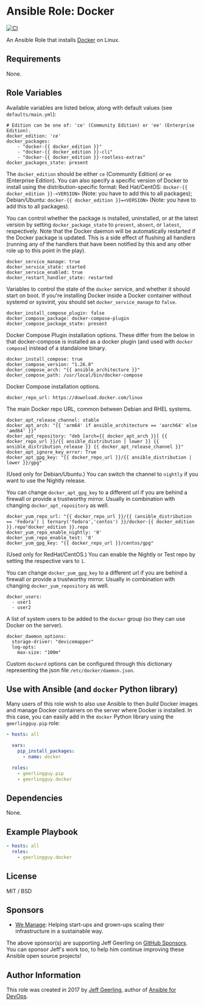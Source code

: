 # Ansible Role: Docker

[![CI](https://github.com/geerlingguy/ansible-role-docker/workflows/CI/badge.svg?event=push)](https://github.com/geerlingguy/ansible-role-docker/actions?query=workflow%3ACI)

An Ansible Role that installs [Docker](https://www.docker.com) on Linux.

## Requirements

None.

## Role Variables

Available variables are listed below, along with default values (see `defaults/main.yml`):

    # Edition can be one of: 'ce' (Community Edition) or 'ee' (Enterprise Edition).
    docker_edition: 'ce'
    docker_packages:
        - "docker-{{ docker_edition }}"
        - "docker-{{ docker_edition }}-cli"
        - "docker-{{ docker_edition }}-rootless-extras"
    docker_packages_state: present

The `docker_edition` should be either `ce` (Community Edition) or `ee` (Enterprise Edition). 
You can also specify a specific version of Docker to install using the distribution-specific format: 
Red Hat/CentOS: `docker-{{ docker_edition }}-<VERSION>` (Note: you have to add this to all packages);
Debian/Ubuntu: `docker-{{ docker_edition }}=<VERSION>` (Note: you have to add this to all packages).

You can control whether the package is installed, uninstalled, or at the latest version by setting `docker_package_state` to `present`, `absent`, or `latest`, respectively. Note that the Docker daemon will be automatically restarted if the Docker package is updated. This is a side effect of flushing all handlers (running any of the handlers that have been notified by this and any other role up to this point in the play).

    docker_service_manage: true
    docker_service_state: started
    docker_service_enabled: true
    docker_restart_handler_state: restarted

Variables to control the state of the `docker` service, and whether it should start on boot. If you're installing Docker inside a Docker container without systemd or sysvinit, you should set `docker_service_manage` to `false`.

    docker_install_compose_plugin: false
    docker_compose_package: docker-compose-plugin
    docker_compose_package_state: present

Docker Compose Plugin installation options. These differ from the below in that docker-compose is installed as a docker plugin (and used with `docker compose`) instead of a standalone binary.

    docker_install_compose: true
    docker_compose_version: "1.26.0"
    docker_compose_arch: "{{ ansible_architecture }}"
    docker_compose_path: /usr/local/bin/docker-compose

Docker Compose installation options.

    docker_repo_url: https://download.docker.com/linux

The main Docker repo URL, common between Debian and RHEL systems.

    docker_apt_release_channel: stable
    docker_apt_arch: "{{ 'arm64' if ansible_architecture == 'aarch64' else 'amd64' }}"
    docker_apt_repository: "deb [arch={{ docker_apt_arch }}] {{ docker_repo_url }}/{{ ansible_distribution | lower }} {{ ansible_distribution_release }} {{ docker_apt_release_channel }}"
    docker_apt_ignore_key_error: True
    docker_apt_gpg_key: "{{ docker_repo_url }}/{{ ansible_distribution | lower }}/gpg"

(Used only for Debian/Ubuntu.) You can switch the channel to `nightly` if you want to use the Nightly release.

You can change `docker_apt_gpg_key` to a different url if you are behind a firewall or provide a trustworthy mirror.
Usually in combination with changing `docker_apt_repository` as well.

    docker_yum_repo_url: "{{ docker_repo_url }}/{{ (ansible_distribution == 'Fedora') | ternary('fedora','centos') }}/docker-{{ docker_edition }}.repo"docker_edition }}.repo
    docker_yum_repo_enable_nightly: '0'
    docker_yum_repo_enable_test: '0'
    docker_yum_gpg_key: "{{ docker_repo_url }}/centos/gpg"

(Used only for RedHat/CentOS.) You can enable the Nightly or Test repo by setting the respective vars to `1`.

You can change `docker_yum_gpg_key` to a different url if you are behind a firewall or provide a trustworthy mirror.
Usually in combination with changing `docker_yum_repository` as well.

    docker_users:
      - user1
      - user2

A list of system users to be added to the `docker` group (so they can use Docker on the server).

    docker_daemon_options:
      storage-driver: "devicemapper"
      log-opts:
        max-size: "100m"

Custom `dockerd` options can be configured through this dictionary representing the json file `/etc/docker/daemon.json`.

## Use with Ansible (and `docker` Python library)

Many users of this role wish to also use Ansible to then _build_ Docker images and manage Docker containers on the server where Docker is installed. In this case, you can easily add in the `docker` Python library using the `geerlingguy.pip` role:

```yaml
- hosts: all

  vars:
    pip_install_packages:
      - name: docker

  roles:
    - geerlingguy.pip
    - geerlingguy.docker
```

## Dependencies

None.

## Example Playbook

```yaml
- hosts: all
  roles:
    - geerlingguy.docker
```

## License

MIT / BSD

## Sponsors

* [We Manage](https://we-manage.de): Helping start-ups and grown-ups scaling their infrastructure in a sustainable way.

The above sponsor(s) are supporting Jeff Geerling on [GitHub Sponsors](https://github.com/sponsors/geerlingguy). You can sponsor Jeff's work too, to help him continue improving these Ansible open source projects!

## Author Information

This role was created in 2017 by [Jeff Geerling](https://www.jeffgeerling.com/), author of [Ansible for DevOps](https://www.ansiblefordevops.com/).
